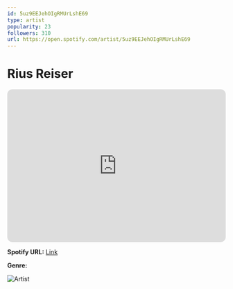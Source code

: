 ```yaml
---
id: 5uz9EEJehOIgRMUrLshE69
type: artist
popularity: 23
followers: 310
url: https://open.spotify.com/artist/5uz9EEJehOIgRMUrLshE69
---
```

# Rius Reiser

<iframe style="border-radius:12px" src="https://open.spotify.com/embed/artist/5uz9EEJehOIgRMUrLshE69" width="100%" height="352" frameBorder="0" allowfullscreen="" allow="autoplay; clipboard-write; encrypted-media; fullscreen; picture-in-picture" loading="lazy"></iframe>

**Spotify URL:** [Link](https://open.spotify.com/artist/5uz9EEJehOIgRMUrLshE69)

**Genre:** 

![Artist](https://i.scdn.co/image/ab6761610000e5eb3914fc3e75212f7f4d13e896)
